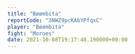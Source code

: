 ```yaml
---
title: "Bøømbita"
reportCode: "3NWZ9pcKAbYPfqxC"
player: "Bøømbita"
fight: "Moroes"
date: 2021-10-08T19:17:48.190000+00:00
---
```

